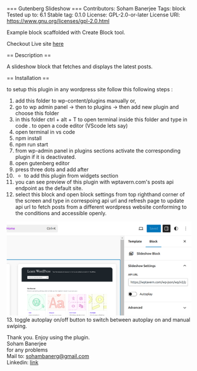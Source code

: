 === Gutenberg Slideshow ===
Contributors:      Soham Banerjee
Tags:              block
Tested up to:      6.1
Stable tag:        0.1.0
License:           GPL-2.0-or-later
License URI:       https://www.gnu.org/licenses/gpl-2.0.html

Example block scaffolded with Create Block tool.

Checkout Live site [here](https://slideshow-block-for-rtcamp.infinityfreeapp.com/)

== Description ==

A slideshow block that fetches and displays the latest posts.

== Installation ==

to setup this plugin in any wordpress site follow this following steps : 

1. add this folder to wp-content/plugins manually or,
2. go to wp admin panel -> then to plugins -> then add new plugin and choose this folder
3. in this folder ctrl + alt + T to open terminal inside this folder and type in code . to open a code editor (VScode lets say)
4. open terminal in vs code
5. npm install
6. npm run start
7. from wp-admin panel in plugins sections activate the corresponding plugin if it is deactivated.
8. open gutenberg editor
9. press three dots and add after
10. + to add this plugin from widgets section
11. you can see preview of this plugin with wptavern.com's posts api endpoint as the default site.
12. select this block and open block settings from top righthand corner of the screen and type in correspoing api url and refresh page to update api url to fetch posts from a different wordpress website conforming to the conditions and accessible openly.

![Block settings image](block-settings.png)
13. toggle autoplay on/off button to switch between autoplay on and manual swiping.


Thank you. Enjoy using the plugin.  
Soham Banerjee  
for any problems  
Mail to: sohambanerg@gmail.com   
Linkedin: [link](https://www.linkedin.com/in/soham13anerjee/)
